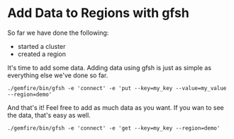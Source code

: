 # Add Data to Regions with gfsh

So far we have done the following:
* started a cluster
* created a region

It's time to add some data. Adding data using gfsh is just as simple as everything else we've done so far. 

```plain
./gemfire/bin/gfsh -e 'connect' -e 'put --key=my_key --value=my_value --region=demo'
```

And that's it! Feel free to add as much data as you want. If you wan to see the data, that's easy as well.

```plain
./gemfire/bin/gfsh -e 'connect' -e 'get --key=my_key --region=demo'
```
